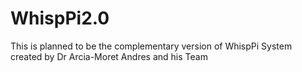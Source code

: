 # WhispPi2.0
This is planned to be the complementary version of WhispPi System created by Dr Arcia-Moret Andres and his Team

